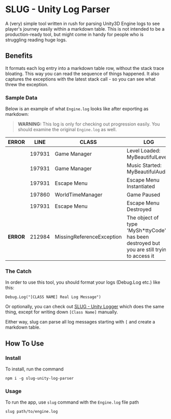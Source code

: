 # SLUG - Unity Log Parser
A (very) simple tool written in rush for parsing Unity3D Engine logs to see player's journey easily within a markdown table. This is not intended to be a production-ready tool, but might come in handy for people who is struggling reading huge logs.

## Benefits
It formats each log entry into a markdown table row, without the stack trace bloating. This way you can read the sequence of things happened. It also captures the exceptions with the latest stack call - so you can see what threw the exception.

### Sample Data
Below is an example of what `Engine.log` looks like after exporting as markdown:

> **WARNING:** This log is only for checking out progression easily. You should examine the original `Engine.log` as well.

| ERROR   | LINE | CLASS                     | LOG                                                                                        |
|---------|------|---------------------------|--------------------------------------------------------------------------------------------|
|         |197931| Game Manager              | Level Loaded: MyBeautifulLevel                                                             |
|         |197931| Game Manager              | Music Started: MyBeautifulAudio                                                            |
|         |197931| Escape Menu               | Escape Menu Instantiated                                                                   |
|         |197860| WorldTimeManager          | Game Paused                                                                                |
|         |197931| Escape Menu               | Escape Menu Destroyed                                                                      |
|**ERROR**|212984| MissingReferenceException | The object of type 'MySh*ttyCode' has been destroyed but you are still trying to access it |


### The Catch
In order to use this tool, you should format your logs (Debug.Log etc.) like this:
```
Debug.Log("[CLASS NAME] Real Log Message")
```
Or optionally, you can check out [SLUG - Unity Logger](https://github.com/excalith/slug-unity-logger) which does the same thing, except for writing down `[Class Name]` manually.

Either way, slug can parse all log messages starting with `[` and create a markdown table.

## How To Use
### Install 
To install, run the command
```
npm i -g slug-unity-log-parser
```

### Usage
To run the app, use `slug` command with the `Engine.log` file path
```
slug path/to/engine.log
```